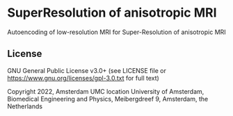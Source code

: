# SuperResolution of anisotropic MRI
Autoencoding of low-resolution MRI for Super-Resolution of anisotropic MRI


## License

GNU General Public License v3.0+ (see LICENSE file or https://www.gnu.org/licenses/gpl-3.0.txt for full text)

Copyright 2022, Amsterdam UMC location University of Amsterdam, Biomedical Engineering and Physics, Meibergdreef 9, Amsterdam, the Netherlands
